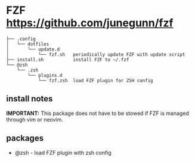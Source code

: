 # FZF <https://github.com/junegunn/fzf>

    ├── .config
    │   └── dotfiles
    │       └── update.d
    │           └── fzf.sh   periodically update FZF with update script
    ├── install.sh           install FZF to ~/.fzf
    └── @zsh
        └── .zsh
            └── plugins.d
                └── fzf.zsh  load FZF plugin for ZSH config

## install notes

**IMPORTANT:** This package does not have to be stowed if FZF is managed
through vim or neovim.

## packages

* @zsh - load FZF plugin with zsh config
